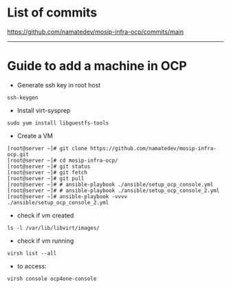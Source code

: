 # List of commits
https://github.com/namatedev/mosip-infra-ocp/commits/main

---

# Guide to add a machine in OCP

* Generate ssh key in root host

```
ssh-keygen
```

* Install virt-sysprep

```
sudo yum install libguestfs-tools
```

* Create a VM

```
[root@server ~]# git clone https://github.com/namatedev/mosip-infra-ocp.git
[root@server ~]# cd mosip-infra-ocp/
[root@server ~]# git status
[root@server ~]# git fetch
[root@server ~]# git pull
[root@server ~]# # ansible-playbook ./ansible/setup_ocp_console.yml
[root@server ~]# # ansible-playbook ./ansible/setup_ocp_console_2.yml
[root@server ~]# ansible-playbook -vvvv ./ansible/setup_ocp_console_2.yml
```
* check if vm created
```
ls -l /var/lib/libvirt/images/
```

* check if vm running
```
virsh list --all
```

* to access:
``` 
virsh console ocp4one-console 
```